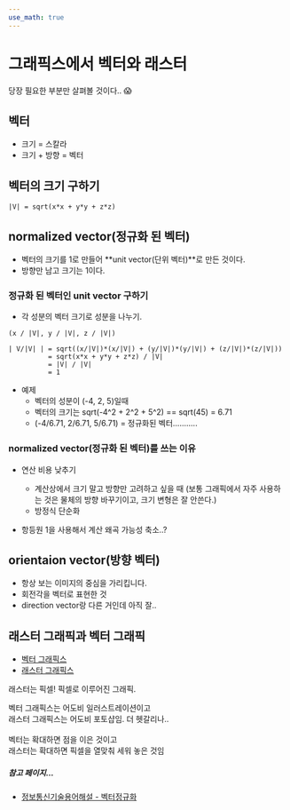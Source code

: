 ```yaml
---
use_math: true
---
```


# 그래픽스에서 벡터와 래스터
당장 필요한 부분만 살펴볼 것이다.. 😱

## 벡터
- 크기 = 스칼라
- 크기 + 방향 = 벡터

##  벡터의 크기 구하기
~~~
|V| = sqrt(x*x + y*y + z*z)
~~~

## normalized vector(정규화 된 벡터)
- 벡터의 크기를 1로 만들어 **unit vector(단위 벡터)**로 만든 것이다.
- 방향만 남고 크기는 1이다.

### 정규화 된 벡터인 unit vector 구하기
- 각 성분의 벡터 크기로 성분을 나누기.

~~~
(x / |V|, y / |V|, z / |V|) 
~~~


~~~
| V/|V| | = sqrt((x/|V|)*(x/|V|) + (y/|V|)*(y/|V|) + (z/|V|)*(z/|V|))
          = sqrt(x*x + y*y + z*z) / |V|
          = |V| / |V|
          = 1
~~~

- 예제
  - 벡터의 성분이 (-4, 2, 5)일때
  - 벡터의 크기는 sqrt(-4^2 + 2^2 + 5^2) == sqrt(45) = 6.71
  - (-4/6.71, 2/6.71, 5/6.71) = 정규화된 벡터...........

### normalized vector(정규화 된 벡터)를 쓰는 이유
- 연산 비용 낮추기
  - 계산상에서 크기 말고 방향만 고려하고 싶을 때 (보통 그래픽에서 자주 사용하는 것은 물체의 방향 바꾸기이고, 크기 변형은 잘 안쓴다.)
  - 방정식 단순화
  
- 항등원 1을 사용해서 계산 왜곡 가능성 축소..?

## orientaion vector(방향 벡터)
- 항상 보는 이미지의 중심을 가리킵니다.
- 회전각을 벡터로 표현한 것
- direction vector랑 다른 거인데 아직 잘..

## 래스터 그래픽과 벡터 그래픽

- [벡터 그래픽스](https://ko.wikipedia.org/wiki/%EB%B2%A1%ED%84%B0_%EA%B7%B8%EB%9E%98%ED%94%BD%EC%8A%A4)
- [래스터 그래픽스](https://ko.wikipedia.org/wiki/%EB%9E%98%EC%8A%A4%ED%84%B0_%EA%B7%B8%EB%9E%98%ED%94%BD%EC%8A%A4)

래스터는 픽셀! 픽셀로 이루어진 그래픽.<br>


벡터 그래픽스는 어도비 일러스트레이션이고<br>
래스터 그래픽스는 어도비 포토샵임. 더 헷갈리나..<br><br>
벡터는 확대하면 점을 이은 것이고<br>
래스터는 확대하면 픽셀을 열맞춰 세워 놓은 것임<br>


##### 참고 페이지...
- [정보통신기술용어해설 - 벡터정규화](http://www.ktword.co.kr/abbr_view.php?m_temp1=933)
